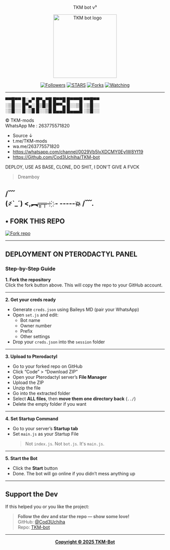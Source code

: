 <p align="center">  
TKM bot v³  
</p>  

<p align="center">  
  <a href="https://github.com/Cod3Uchiha">  
    <img alt="TKM bot logo" height="200" src="https://files.catbox.moe/5bzcdl.jpg">  
  </a>  
</p>  

<p align="center">  
  <a href="https://github.com/Cod3Uchiha?tab=followers"><img title="Followers" src="https://img.shields.io/github/followers/Cod3Uchiha?label=Followers&style=social"></a>  
  <a href="https://github.com/Cod3Uchiha/TKM-bot/stargazers/"><img title="STARS" src="https://img.shields.io/github/stars/Cod3Uchiha/TKM-bot?&style=social"></a>  
  <a href="https://github.com/Cod3Uchiha/TKM-bot/network/members"><img title="Forks" src="https://img.shields.io/github/forks/Cod3Uchiha/TKM-bot?style=social"></a>  
  <a href="https://github.com/Cod3Uchiha/TKM-bot/watchers"><img title="Watching" src="https://img.shields.io/github/watchers/Cod3Uchiha/TKM-bot?label=Watching&style=social"></a>  
</p>  

---

▀▀█▀▀ █░▄▀ █▀▄▀█   █▀▀█ █▀▀▀█ ▀▀█▀▀  
░▒█░░ █▀▄░ █▒█▒█   █▀▀▄ █░░▒█ ░▒█░░  
░▒█░░ █░▒█ █░░▒█   █▄▄█ █▄▄▄█ ░▒█░░

© TKM-mods  
WhatsApp Me : 263775571820

- Source ↓  
- t.me/TKM-mods  
- wa.me/263775571820  
- https://whatsapp.com/channel/0029Vb5lvXDCMY0EyIW8Yf19  
- https://Github.com/Cod3Uchiha/TKM-bot

DEPLOY, USE AS BASE, CLONE, DO SHIT, I DON'T GIVE A FVCK

> Dreamboy

/﹋\
(҂`_´)
<,︻╦╤─ ҉ - -----💥
/﹋\.
---
## • FORK THIS REPO  
<a href='https://github.com/Cod3Uchiha/TKM-bot/fork' target="_blank"><img alt='Fork repo' src='https://img.shields.io/badge/Fork-black?style=for-the-badge&logo=git&logoColor=white'/></a>

---

## DEPLOYMENT ON PTERODACTYL PANEL

### Step-by-Step Guide

**1. Fork the repository**  
Click the fork button above. This will copy the repo to your GitHub account.

---

**2. Get your creds ready**  
- Generate `creds.json` using Baileys MD (pair your WhatsApp)  
- Open `set.js` and edit:
  - Bot name  
  - Owner number  
  - Prefix  
  - Other settings  
- Drop your `creds.json` into the `session` folder

---

**3. Upload to Pterodactyl**  
- Go to your forked repo on GitHub  
- Click “Code” > “Download ZIP”  
- Open your Pterodactyl server’s **File Manager**  
- Upload the ZIP  
- Unzip the file  
- Go into the extracted folder  
- Select **ALL files**, then **move them one directory back** (`../`)  
- Delete the empty folder if you want

---

**4. Set Startup Command**  
- Go to your server’s **Startup tab**  
- Set `main.js` as your Startup File  
  > Not `index.js`. Not `bot.js`. It's `main.js`.

---

**5. Start the Bot**  
- Click the **Start** button  
- Done. The bot will go online if you didn’t mess anything up

---

## Support the Dev

If this helped you or you like the project:

> **Follow the dev and star the repo — show some love!**  
> GitHub: [@Cod3Uchiha](https://github.com/Cod3Uchiha)  
> Repo: [TKM-bot](https://github.com/Cod3Uchiha/TKM-bot/stargazers)

---

<p align="center">  
  <a href="https://youtube.com/TKM-mods">  
    <b>Copyright © 2025 TKM-Bot</b>  
  </a>  
</p>
